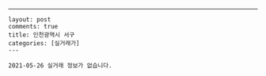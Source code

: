 ---
    layout: post
    comments: true
    title: 인천광역시 서구
    categories: [실거래가]
    ---

    2021-05-26 실거래 정보가 없습니다.

    
